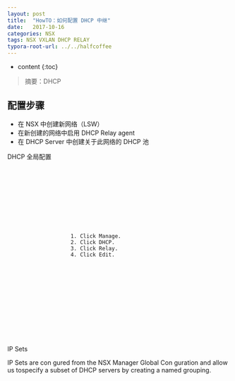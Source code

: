 ```yaml
---
layout: post
title:  "HowTO：如何配置 DHCP 中继"
date:   2017-10-16
categories: NSX
tags: NSX VXLAN DHCP RELAY
typora-root-url: ../../halfcoffee
---
```


* content
{:toc}
> 摘要：DHCP



## 配置步骤

- 在 NSX 中创建新网络（LSW）
- 在新创建的网络中启用 DHCP Relay agent
- 在 DHCP Server 中创建关于此网络的 DHCP 池



DHCP 全局配置

​		
​		
​	
​	
​		
​			
​				
​					

						1. Click Manage.
						2. Click DHCP.
						3. Click Relay.
						4. Click Edit.

​		
​		
​	
​	
​		
​			
​				
​			
​		
​	

IP Sets

IP Sets are con gured from the NSX Manager Global Con guration and allow us tospecify a subset of DHCP servers by creating a named grouping.